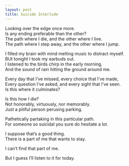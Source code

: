 ```yaml
---
layout: post
title: Suicide Interlude
---
```


Looking over the edge once more.<br>
Is any ending preferable than the other?<br>
The path where I die, and the other where I live.<br>
The path where I step away, and the other where I jump.

I filled my brain with mind melting music to distract myself.<br>
BUt tonight I took my earbuds out.<br>
I listened to the birds chirp in the early morning.<br>
And the sound of rain hitting the ground around me.

Every day that I’ve missed, every choice that I’ve made,<br>
Every question I’ve asked, and every sight that I’ve seen.<br>
Is this where it culminates?

Is this how I die?<br>
Not honorably, virtuously, nor memorably.<br>
Just a pitiful person perusing parking.

Pathetically partaking in this particular path.<br>
For someone so suicidal you sure do hesitate a lot.

I suppose that’s a good thing.<br>
There is a part of me that wants to stay.

I can’t find that part of me.

But I guess I’ll listen to it for today.
